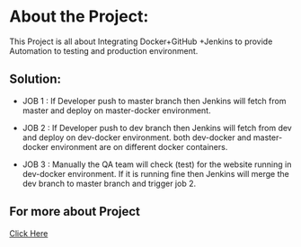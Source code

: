 
# About the Project:

This Project is all about Integrating Docker+GitHub +Jenkins to provide Automation to testing and production environment.

## Solution:

* JOB 1 : If Developer push to master branch then Jenkins will fetch from master and deploy on master-docker environment.

* JOB 2 : If Developer push to dev branch then Jenkins will fetch from dev and deploy on dev-docker environment.
both dev-docker and master-docker environment are on different docker containers.

* JOB 3 : Manually the QA team will check (test) for the website running in dev-docker environment. If it is running fine then Jenkins will merge the dev branch to master branch and trigger job 2.

## For more about Project
[Click Here](https://medium.com/@kaundaltushar/integrating-docker-github-jenkins-to-provide-automation-to-testing-and-production-environment-2782ad89365a?source=friends_link&sk=20fec402608f31f38fc993b19e9723c0)
